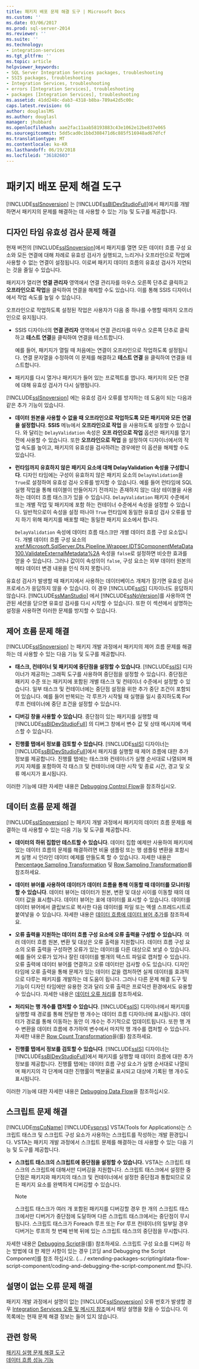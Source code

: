 ```yaml
---
title: 패키지 배포 문제 해결 도구 | Microsoft Docs
ms.custom: ''
ms.date: 03/06/2017
ms.prod: sql-server-2014
ms.reviewer: ''
ms.suite: ''
ms.technology:
- integration-services
ms.tgt_pltfrm: ''
ms.topic: article
helpviewer_keywords:
- SQL Server Integration Services packages, troubleshooting
- SSIS packages, troubleshooting
- Integration Services, troubleshooting
- errors [Integration Services], troubleshooting
- packages [Integration Services], troubleshooting
ms.assetid: 41dd248c-dab3-4318-b8ba-789a42d5c00c
caps.latest.revision: 66
author: douglaslMS
ms.author: douglasl
manager: jhubbard
ms.openlocfilehash: aae2fac11aab58193883c43e1062e12be837e065
ms.sourcegitcommit: 5dd5cad0c1bbd308471d6c885f516948ad67dfcf
ms.translationtype: MT
ms.contentlocale: ko-KR
ms.lasthandoff: 06/19/2018
ms.locfileid: "36182603"
---
```

# <a name="troubleshooting-tools-for-package-development"></a>패키지 배포 문제 해결 도구
  [!INCLUDE[ssISnoversion](../../includes/ssisnoversion-md.md)] 는 [!INCLUDE[ssBIDevStudioFull](../../includes/ssbidevstudiofull-md.md)]에서 패키지를 개발하면서 패키지의 문제를 해결하는 데 사용할 수 있는 기능 및 도구를 제공합니다.  
  
## <a name="troubleshooting-design-time-validation-issues"></a>디자인 타임 유효성 검사 문제 해결  
 현재 버전의 [!INCLUDE[ssISnoversion](../../includes/ssisnoversion-md.md)]에서 패키지를 열면 모든 데이터 흐름 구성 요소와 모든 연결에 대해 차례로 유효성 검사가 실행되고, 느리거나 오프라인으로 작업에 사용할 수 없는 연결이 설정됩니다. 이로써 패키지 데이터 흐름의 유효성 검사가 지연되는 것을 줄일 수 있습니다.  
  
 패키지가 열리면 **연결 관리자** 영역에서 연결 관리자를 마우스 오른쪽 단추로 클릭하고 **오프라인으로 작업**을 클릭하여 연결을 해제할 수도 있습니다. 이를 통해 SSIS 디자이너에서 작업 속도를 높일 수 있습니다.  
  
 오프라인으로 작업하도록 설정된 작업은 사용자가 다음 중 하나를 수행할 때까지 오프라인으로 유지됩니다.  
  
-   SSIS 디자이너의 **연결 관리자** 영역에서 연결 관리자를 마우스 오른쪽 단추로 클릭하고 **테스트 연결**을 클릭하여 연결을 테스트합니다.  
  
     예를 들어, 패키지가 열릴 때 처음에는 연결이 오프라인으로 작업하도록 설정됩니다. 연결 문자열을 수정하여 이 문제를 해결하고 **테스트 연결** 을 클릭하여 연결을 테스트합니다.  
  
-   패키지를 다시 열거나 패키지가 들어 있는 프로젝트를 엽니다. 패키지의 모든 연결에 대해 유효성 검사가 다시 실행됩니다.  
  
 [!INCLUDE[ssISnoversion](../../includes/ssisnoversion-md.md)] 에는 유효성 검사 오류를 방지하는 데 도움이 되는 다음과 같은 추가 기능이 있습니다.  
  
-   **데이터 원본을 사용할 수 없을 때 오프라인으로 작업하도록 모든 패키지와 모든 연결을 설정합니다**. **SSIS** 메뉴에서 **오프라인으로 작업** 을 사용하도록 설정할 수 있습니다. 와 달리는 `DelayValidation` 속성은 **오프 라인으로 작업** 옵션은 패키지를 열기 전에 사용할 수 있습니다. 또한 **오프라인으로 작업** 을 설정하여 디자이너에서의 작업 속도를 높이고, 패키지의 유효성을 검사하려는 경우에만 이 옵션을 해제할 수도 있습니다.  
  
-   **런타임까지 유효하지 않은 패키지 요소에 대해 DelayValidation 속성을 구성합니다**. 디자인 타임에는 구성이 유효하지 않은 패키지 요소의 `DelayValidation`을 `True`로 설정하여 유효성 검사 오류를 방지할 수 있습니다. 예를 들어 런타임에 SQL 실행 작업을 통해 테이블이 만들어지기 전까지는 존재하지 않는 대상 테이블을 사용하는 데이터 흐름 태스크가 있을 수 있습니다. `DelayValidation` 패키지 수준에서 또는 개별 작업 및 패키지에 포함 하는 컨테이너 수준에서 속성을 설정할 수 있습니다. 일반적으로이 속성을 설정 떠나야 `True` 런타임에 동일한 유효성 검사 오류를 방지 하기 위해 패키지를 배포할 때는 동일한 패키지 요소에서 합니다.  
  
     `DelayValidation` 속성에 데이터 흐름 태스크만 개별 데이터 흐름 구성 요소입니다. 개별 데이터 흐름 구성 요소의 <xref:Microsoft.SqlServer.Dts.Pipeline.Wrapper.IDTSComponentMetaData100.ValidateExternalMetadata%2A> 속성을 `false`로 설정하면 비슷한 효과를 얻을 수 있습니다. 그러나 값이이 속성의이 `false`, 구성 요소는 외부 데이터 원본의 메타 데이터 변경 내용을 인식 하지 못합니다.  
  
 유효성 검사가 발생할 때 패키지에서 사용하는 데이터베이스 개체가 잠기면 유효성 검사 프로세스가 응답하지 않을 수 있습니다. 이 경우 [!INCLUDE[ssIS](../../includes/ssis-md.md)] 디자이너도 응답하지 않습니다. [!INCLUDE[ssManStudio](../../includes/ssmanstudio-md.md)] 에서 [!INCLUDE[ssNoVersion](../../includes/ssnoversion-md.md)]를 사용하여 연관된 세션을 닫으면 유효성 검사를 다시 시작할 수 있습니다. 또한 이 섹션에서 설명하는 설정을 사용하면 이러한 문제를 방지할 수 있습니다.  
  
## <a name="troubleshooting-control-flow"></a>제어 흐름 문제 해결  
 [!INCLUDE[ssISnoversion](../../includes/ssisnoversion-md.md)] 는 패키지 개발 과정에서 패키지의 제어 흐름 문제를 해결하는 데 사용할 수 있는 다음 기능 및 도구를 제공합니다.  
  
-   **태스크, 컨테이너 및 패키지에 중단점을 설정할 수 있습니다**. [!INCLUDE[ssIS](../../includes/ssis-md.md)] 디자이너가 제공하는 그래픽 도구를 사용하여 중단점을 설정할 수 있습니다. 중단점은 패키지 수준 또는 패키지에 포함된 개별 태스크 및 컨테이너 수준에서 설정할 수 있습니다. 일부 태스크 및 컨테이너에는 중단점 설정을 위한 추가 중단 조건이 포함되어 있습니다. 예를 들어 반복되는 각 루프가 시작될 때 실행을 일시 중지하도록 For 루프 컨테이너에 중단 조건을 설정할 수 있습니다.  
  
-   **디버깅 창을 사용할 수 있습니다**. 중단점이 있는 패키지를 실행할 때 [!INCLUDE[ssBIDevStudioFull](../../includes/ssbidevstudiofull-md.md)] 의 디버그 창에서 변수 값 및 상태 메시지에 액세스할 수 있습니다.  
  
-   **진행률 탭에서 정보를 검토할 수 있습니다**. [!INCLUDE[ssIS](../../includes/ssis-md.md)] 디자이너는 [!INCLUDE[ssBIDevStudioFull](../../includes/ssbidevstudiofull-md.md)]에서 패키지를 실행할 때 제어 흐름에 대한 추가 정보를 제공합니다. 진행률 탭에는 태스크와 컨테이너가 실행 순서대로 나열되며 패키지 자체를 포함하여 각 태스크 및 컨테이너에 대한 시작 및 종료 시간, 경고 및 오류 메시지가 표시됩니다.  
  
 이러한 기능에 대한 자세한 내용은 [Debugging Control Flow](debugging-control-flow.md)을 참조하십시오.  
  
## <a name="troubleshooting-data-flow"></a>데이터 흐름 문제 해결  
 [!INCLUDE[ssISnoversion](../../includes/ssisnoversion-md.md)] 는 패키지 개발 과정에서 패키지의 데이터 흐름 문제를 해결하는 데 사용할 수 있는 다음 기능 및 도구를 제공합니다.  
  
-   **데이터의 하위 집합만 테스트할 수 있습니다**. 데이터 집합 예제만 사용하여 패키지에 있는 데이터 흐름의 문제를 해결하려면 비율 샘플링 또는 행 샘플링 변환을 포함시켜 실행 시 인라인 데이터 예제를 만들도록 할 수 있습니다. 자세한 내용은 [Percentage Sampling Transformation](../data-flow/transformations/percentage-sampling-transformation.md) 및 [Row Sampling Transformation](../data-flow/transformations/row-sampling-transformation.md)를 참조하세요.  
  
-   **데이터 뷰어를 사용하여 데이터가 데이터 흐름을 통해 이동할 때 데이터를 모니터링할 수 있습니다**. 데이터 뷰어는 데이터가 원본, 변환 및 대상 사이를 이동할 때의 데이터 값을 표시합니다. 데이터 뷰어는 표에 데이터를 표시할 수 있습니다. 데이터를 데이터 뷰어에서 클립보드로 복사한 다음 데이터를 파일 또는 엑셀 스프레드시트로 붙여넣을 수 있습니다. 자세한 내용은 [데이터 흐름에 데이터 뷰어 추가](../add-a-data-viewer-to-a-data-flow.md)를 참조하세요.  
  
-   **오류 출력을 지원하는 데이터 흐름 구성 요소에 오류 출력을 구성할 수 있습니다**. 여러 데이터 흐름 원본, 변환 및 대상은 오류 출력을 지원합니다. 데이터 흐름 구성 요소의 오류 출력을 구성하면 오류가 있는 데이터를 다른 대상으로 보낼 수 있습니다. 예를 들어 오류가 있거나 잘린 데이터를 별개의 텍스트 파일로 캡처할 수 있습니다. 오류 출력에 데이터 뷰어를 연결하고 오류 데이터만 검사할 수도 있습니다. 디자인 타임에 오류 출력을 통해 문제가 있는 데이터 값을 캡처하면 실제 데이터를 효과적으로 다루는 패키지를 개발하는 데 도움이 됩니다. 그러나 다른 문제 해결 도구 및 기능이 디자인 타임에만 유용한 것과 달리 오류 출력은 프로덕션 환경에서도 유용할 수 있습니다. 자세한 내용은 [데이터 오류 처리](../data-flow/error-handling-in-data.md)를 참조하세요.  
  
-   **처리되는 행 개수를 캡처할 수 있습니다**. [!INCLUDE[ssIS](../../includes/ssis-md.md)] 디자이너에서 패키지를 실행할 때 경로를 통해 전달한 행 개수는 데이터 흐름 디자이너에 표시됩니다. 데이터가 경로를 통해 이동하는 동안 이 개수는 주기적으로 업데이트됩니다. 또한 행 개수 변환을 데이터 흐름에 추가하여 변수에서 마지막 행 개수를 캡처할 수 있습니다. 자세한 내용은 [Row Count Transformation](../data-flow/transformations/row-count-transformation.md)을(를) 참조하세요.  
  
-   **진행률 탭에서 정보를 검토할 수 있습니다**. [!INCLUDE[ssIS](../../includes/ssis-md.md)] 디자이너는 [!INCLUDE[ssBIDevStudioFull](../../includes/ssbidevstudiofull-md.md)]에서 패키지를 실행할 때 데이터 흐름에 대한 추가 정보를 제공합니다. 진행률 탭에는 데이터 흐름 구성 요소가 실행 순서대로 나열되며 패키지의 각 단계에 대한 진행률이 백분율로 표시되고 대상에 기록된 행 개수도 표시됩니다.  
  
 이러한 기능에 대한 자세한 내용은 [Debugging Data Flow](debugging-data-flow.md)을 참조하십시오.  
  
## <a name="troubleshooting-scripts"></a>스크립트 문제 해결  
 [!INCLUDE[msCoName](../../includes/msconame-md.md)] [!INCLUDE[vsprvs](../../includes/vsprvs-md.md)] VSTA(Tools for Applications)는 스크립트 태스크 및 스크립트 구성 요소가 사용하는 스크립트를 작성하는 개발 환경입니다. VSTA는 패키지 개발 과정에서 스크립트 문제를 해결하는 데 사용할 수 있는 다음 기능 및 도구를 제공합니다.  
  
-   **스크립트 태스크의 스크립트에 중단점을 설정할 수 있습니다.** VSTA는 스크립트 태스크의 스크립트에 대해서만 디버깅을 지원합니다. 스크립트 태스크에서 설정한 중단점은 패키지와 패키지의 태스크 및 컨테이너에서 설정한 중단점과 통합되므로 모든 패키지 요소를 완벽하게 디버깅할 수 있습니다.  
  
    > [!NOTE]  
    >  스크립트 태스크가 여러 개 포함된 패키지를 디버깅할 경우 한 개의 스크립트 태스크에서만 디버거가 중단점에 도달하며 다른 스크립트 태스크에서는 중단점이 무시됩니다. 스크립트 태스크가 Foreach 루프 또는 For 루프 컨테이너의 일부일 경우 디버거는 루프의 첫 번째 반복 뒤에 있는 스크립트 태스크의 중단점을 무시합니다.  
  
 자세한 내용은 [Debugging Script](debugging-script.md)을(를) 참조하세요. 스크립트 구성 요소를 디버깅 하는 방법에 대 한 제안 사항이 있는 경우 [코딩 and Debugging the Script Component]를 참조 하십시오. (... / extending-packages-scripting/data-flow-script-component/coding-and-debugging-the-script-component.md 합니다.  
  
## <a name="troubleshooting-errors-without-a-description"></a>설명이 없는 오류 문제 해결  
 패키지 개발 과정에서 설명이 없는 [!INCLUDE[ssISnoversion](../../includes/ssisnoversion-md.md)] 오류 번호가 발생할 경우 [Integration Services 오류 및 메시지 참조](../integration-services-error-and-message-reference.md)에서 해당 설명을 찾을 수 있습니다. 이 목록에는 현재 문제 해결 정보는 들어 있지 않습니다.  
  
## <a name="see-also"></a>관련 항목  
 [패키지 실행 문제 해결 도구](troubleshooting-tools-for-package-execution.md)   
 [데이터 흐름 성능 기능](../data-flow/data-flow-performance-features.md)  
  
  